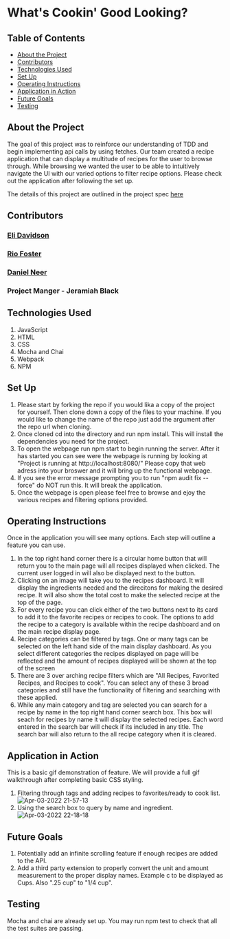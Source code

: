 # What's Cookin' Good Looking?


## Table of Contents
- [About the Project](#about-the-project)
- [Contributors](#contributors)
- [Technologies Used](#technologies-used)
- [Set Up](#set-up)
- [Operating Instructions](#operating-instructions)
- [Application in Action](#application-in-action)
- [Future Goals](#future-goals)
- [Testing](#testing)


## About the Project 

The goal of this project was to reinforce our understanding of TDD and begin implementing api calls by using fetches. Our team created a recipe application that can display a multitude of recipes for the user to browse through. While browsing we wanted the user to be able to intuitively navigate the UI with our varied options to filter recipe options. Please check out the application after following the set up. 

The details of this project are outlined in the project spec [here](https://frontend.turing.edu/projects/whats-cookin-part-one.html)


## Contributors

### [Eli Davidson](https://github.com/elleshadow)
### [Rio Foster](https://github.com/friotious)
### [Daniel Neer](https://gist.github.com/DanielN88)

### Project Manger - Jeramiah Black

## Technologies Used

1. JavaScript
2. HTML
3. CSS
4. Mocha and Chai
5. Webpack
6. NPM


## Set Up

1. Please start by forking the repo if you would lika a copy of the project for yourself. Then clone down a copy of the files to your machine. If you would like to change the name of the repo just add the argument after the repo url when cloning. 
2. Once cloned cd into the directory and run npm install. This will install the dependencies you need for the project. 
3. To open the webpage run npm start to begin running the server. After it has started you can see were the webpage is running by looking at "Project is running at http://localhost:8080/" Please copy that web adress into your broswer and it will bring up the functional webpage.
4. If you see the error message prompting you to run "npm audit fix --force" do NOT run this. It will break the application.
5. Once the webpage is open please feel free to browse and ejoy the various recipes and filtering options provided.


## Operating Instructions

Once in the application you will see many options. Each step will outline a feature you can use.

1. In the top right hand corner there is a circular home button that will return you to the main page will all recipes displayed when clicked. The current user logged in will also be displayed next to the button.
2. Clicking on an image will take you to the recipes dashboard. It will display the ingredients needed and the direcitons for making the desired recipe. It will also show the total cost to make the selected recipe at the top of the page. 
3. For every recipe you can click either of the two buttons next to its card to add it to the favorite recipes or recipes to cook. The options to add the recipe to a category is available within the recipe dashboard and on the main recipe display page. 
4. Recipe categories can be filtered by tags. One or many tags can be selected on the left hand side of the main display dashboard. As you select different categories the recipes displayed on page will be reflected and the amount of recipes displayed will be shown at the top of the screen
5. There are 3 over arching recipe filters which are "All Recipes, Favorited Recipes, and Recipes to cook". You can select any of these 3 broad categories and still have the functionality of filtering and searching with these applied. 
6. While any main category and tag are selected you can search for a recipe by name in the top right hand corner search box. This box will seach for recipes by name it will display the selected recipes. Each word entered in the search bar will check if its included in any title. The search bar will also return to the all recipe category when it is cleared. 


## Application in Action

This is a basic gif demonstration of feature. We will provide a full gif walkthrough after completing basic CSS styling.  
1. Filtering through tags and adding recipes to favorites/ready to cook list.
![Apr-03-2022 21-57-13](https://user-images.githubusercontent.com/92230099/161476829-db31542f-85ff-4e51-ad32-233c0903c5bb.gif)
2. Using the search box to query by name and ingredient. 
![Apr-03-2022 22-18-18](https://user-images.githubusercontent.com/92230099/161478659-07310431-cb4d-4dd6-9ab9-0fda7070f0fc.gif)


## Future Goals

1. Potentially add an infinite scrolling feature if enough recipes are added to the API.
2. Add a third party extension to properly convert the unit and amount measurement to the proper display names. Example c to be displayed as Cups. Also ".25 cup" to "1/4 cup".


## Testing

Mocha and chai are already set up. You may run npm test to check that all the test suites are passing. 
